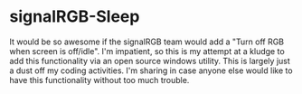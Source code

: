 # signalRGB-Sleep
It would be so awesome if the signalRGB team would add a "Turn off RGB when screen is off/idle".  I'm impatient, so this is my attempt at a kludge to add this functionality via an open source windows utility. This is largely just a dust off my coding activities. I'm sharing in case anyone else would like to have this functionality without too much trouble.    
